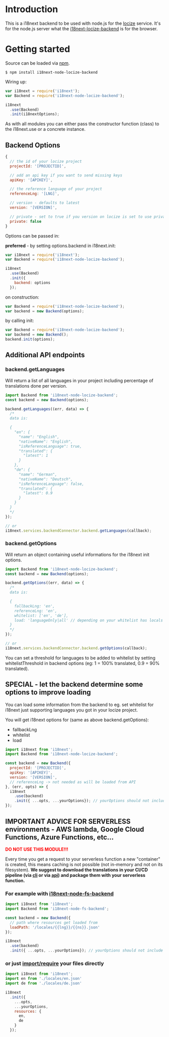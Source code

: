 # Introduction

This is a i18next backend to be used with node.js for the [locize](http://locize.com) service. It's for the node.js server what the [i18next-locize-backend](https://github.com/locize/i18next-locize-backend) is for the browser.

# Getting started

Source can be loaded via [npm](https://www.npmjs.com/package/i18next-node-locize-backend).

```
$ npm install i18next-node-locize-backend
```

Wiring up:

```js
var i18next = require('i18next');
var Backend = require('i18next-node-locize-backend');

i18next
  .use(Backend)
  .init(i18nextOptions);
```

As with all modules you can either pass the constructor function (class) to the i18next.use or a concrete instance.

## Backend Options

```js
{
  // the id of your locize project
  projectId: '[PROJECTID]',

  // add an api key if you want to send missing keys
  apiKey: '[APIKEY]',

  // the reference language of your project
  referenceLng: '[LNG]',

  // version - defaults to latest
  version: '[VERSION]',

  // private - set to true if you version on locize is set to use private publish
  private: false
}
```

Options can be passed in:

**preferred** - by setting options.backend in i18next.init:

```js
var i18next = require('i18next');
var Backend = require('i18next-node-locize-backend');

i18next
  .use(Backend)
  .init({
    backend: options
  });
```

on construction:

```js
var Backend = require('i18next-node-locize-backend');
var backend = new Backend(options);
```

by calling init:

```js
var Backend = require('i18next-node-locize-backend');
var backend = new Backend();
backend.init(options);
```


## Additional API endpoints

### backend.getLanguages

Will return a list of all languages in your project including percentage of translations done per version.

```js
import Backend from 'i18next-node-locize-backend';
const backend = new Backend(options);

backend.getLanguages((err, data) => {
  /*
  data is:

  {
    "en": {
      "name": "English",
      "nativeName": "English",
      "isReferenceLanguage": true,
      "translated": {
        "latest": 1
      }
    },
    "de": {
      "name": "German",
      "nativeName": "Deutsch",
      "isReferenceLanguage": false,
      "translated": {
        "latest": 0.9
      }
    }
  }
  */
});

// or
i18next.services.backendConnector.backend.getLanguages(callback);
```

### backend.getOptions

Will return an object containing useful informations for the i18next init options.

```js
import Backend from 'i18next-node-locize-backend';
const backend = new Backend(options);

backend.getOptions((err, data) => {
  /*
  data is:

  {
    fallbackLng: 'en',
    referenceLng: 'en',
    whitelist: ['en', 'de'],
    load: 'languageOnly|all' // depending on your whitelist has locals having region like en-US
  }
  */
});

// or
i18next.services.backendConnector.backend.getOptions(callback);
```

You can set a threshold for languages to be added to whitelist by setting whitelistThreshold in backend options (eg: 1 = 100% translated, 0.9 = 90% translated).

## SPECIAL - let the backend determine some options to improve loading

You can load some information from the backend to eg. set whitelist for i18next just supporting languages you got in your locize project.

You will get i18next options for (same as above backend.getOptions):

- fallbackLng
- whitelist
- load

```js
import i18next from 'i18next';
import Backend from 'i18next-node-locize-backend';

const backend = new Backend({
  projectId: '[PROJECTID]',
  apiKey: '[APIKEY]',
  version: '[VERSION]',
  // referenceLng -> not needed as will be loaded from API
}, (err, opts) => {
  i18next
    .use(backend)
    .init({ ...opts, ...yourOptions}); // yourOptions should not include backendOptions!
});
```

## IMPORTANT ADVICE FOR SERVERLESS environments - AWS lambda, Google Cloud Functions, Azure Functions, etc...

<font color="red">
  <b>DO NOT USE THIS MODULE!!!</b>
</font>

Every time you get a request to your serverless function a new "container" is created, this means caching is not possible (not in-memory and not on its filesystem).
**We suggest to download the translations in your CI/CD pipeline (via [cli](https://github.com/locize/locize-cli#download-current-published-files) or via [api](https://docs.locize.com/integration/api#list-all-namespace-resources)) and package them with your serverless function.**

### For example with [i18next-node-fs-backend](https://github.com/i18next/i18next-node-fs-backend)

```js
import i18next from 'i18next';
import Backend from 'i18next-node-fs-backend';

const backend = new Backend({
  // path where resources get loaded from
  loadPath: '/locales/{{lng}}/{{ns}}.json'
});

i18next
  .use(backend)
  .init({ ...opts, ...yourOptions}); // yourOptions should not include backendOptions!
```

### or just [import/require](https://www.i18next.com/how-to/add-or-load-translations#add-on-init) your files directly

```js
import i18next from 'i18next';
import en from './locales/en.json'
import de from './locales/de.json'

i18next
  .init({
    ...opts,
    ...yourOptions,
    resources: {
      en,
      de
    }
  });
```
